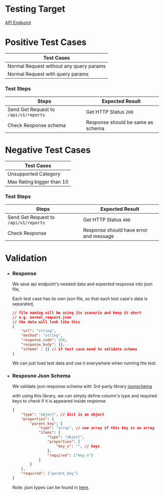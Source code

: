 # Testing Target
[API Endpoint](https://thereportoftheweekapi.com/docs#/default/get_api_v1_reports_)

# Positive Test Cases
|Test Cases|
|----------|
|Normal Request without any query params|
|Normal Request with query params|

### Test Steps
|               Steps                   |       Expected Result             |
|---------------------------------------|-----------------------------------|
| Send Get Request to `/api/v1/reports` | Get HTTP Status `200`             |
|       Check Response schema           |  Response should be same as schema|

# Negative Test Cases
|Test Cases|
|----------|
|Unsupported Category|
|Max Rating bigger than 10|
### Test Steps
|               Steps                   |       Expected Result             |
|---------------------------------------|-----------------------------------|
| Send Get Request to `/api/v1/reports` | Get HTTP Status `400`             |
|       Check Response                  |  Response should have error and message|


# Validation
- ### Response
    We save api endpoint's needed data and expected response into json file,

    Each test case has its own json file, so that each test case's data is separated,

    ```json
    // file naming will be using its scenario and keep it short
    // e.g. normal_request.json
    // the data will look like this
    {
        "url": "string",
        "method": "string",
        "response_code": 200,
        "response_body": {},
        "schema" : {} // if test case need to validate schema
    }
    ```

    We can just load test data and use it everywhere when running the test.


- ### Resposne Json Schema
    We validate json response schema with 3rd-party library [jsonschema](https://python-jsonschema.readthedocs.io/en/latest/validate/#)

    with using this library, we can simply define column's type and required keys to check if it is appeared inside response

    ```json
    {
        "type": "object", // dict is an object
        "properties": {
            "parent_key": {
                "type": "array", // use array if this key is an array
                "items": {
                    "type": "object",
                    "properties": {
                        "key_n": "", // keys
                    },
                    "required": ["key_n"]
                }
            }
        },
        "required": ["parent_key"]
    }

    ```
    Note: json types can be found in [here](https://json-schema.org/understanding-json-schema/reference/type).